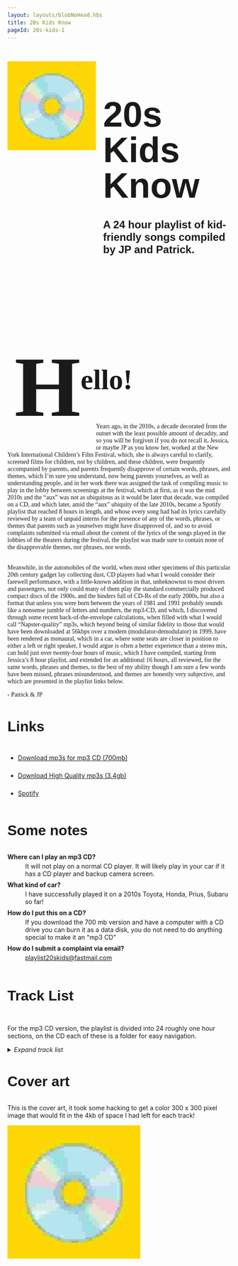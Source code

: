 ```yaml
---
layout: layouts/blobNoHead.hbs
title: 20s Kids Know
pageId: 20s-kids-1
---
```


<style>
    h1, h2, h3 {
        font-family:  'CooperHewittOTF-Bold', sans-serif;
    }

    #top-heading h1 {
        font-size: 5rem;
        line-height: 5rem;
        margin-bottom: 0.5rem;
    }

    #top-heading h2 {
        font-family: 'CooperHewittOTF-Medium', sans-serif;
        font-size: 1.5rem;
    }

    h3 {
        font-size: 2rem;
    }


    #top-heading img {
        margin-top: 2rem;
        margin-right: 1rem;
        width: 200px;
        height: 200px;
    }

    #letter #hello {
        font-size: 4rem;
        vertical-align: top; 
        padding: 1rem;
        font-family: georgia;
    }

    #letter {
        font-family: georgia;
    }

    #letter #h {
        font-size: 12rem;
        position: relative;
        top: 60px;
        
    }

    dl dt {
        font-weight: bold;
        margin: 0.5rem 0 0.25rem;
    }

    @media (max-width: 600px) {
        #top-heading {
            flex-direction: column;
        }

        #top-heading h1 {
            line-height: 5rem;
            margin-bottom: 0.25rem;
        }

        #top-heading h2 {
            margin-top: 0.25rem;
        }

        #top-heading img {
            width: 100%;
            flex-basis: 100px;
            padding: 0px 40px;
            margin: 0;
        }

        #top-heading > div {
            display: inline-block;
            text-align: center;
        }
    }
</style>

<div id="top-heading" style="display: flex;">
    <img src="/images/pages/20s-kids/c.jpg">
    <div>
        <h1>20s Kids Know</h1>
        <h2>A 24 hour playlist of kid-friendly songs compiled by JP and Patrick.</h2>
    </div>
</div>

<div id="letter">
    <h3 id="hello"><span id="h">H</span><span>ello!</span></h3>
    <div style="width: 200px; height: 50px; float: left;"></div>
    <p style="position: relative; top: -50px; margin-bottom: Calc(-50px + 1rem);">Years ago, in the 2010s, a decade decorated from the outset with the least possible amount of decadity, and so you will be forgiven if you do not recall it, Jessica, or maybe JP as you know her, worked at the New York International Children’s Film Festival, which, she is always careful to clarify, screened films for children, not by children, and these children, were frequently accompanied by parents, and parents frequently disapprove of certain words, phrases, and themes, which I’m sure you understand, now being parents yourselves, as well as understanding people, and in her work there was assigned the task of compiling music to play in the lobby between screenings at the festival, which at first, as it was the mid 2010s and the “aux” was not as ubiquitous as it would be later that decade, was compiled on a CD, and which later, amid the “aux” ubiquity of the late 2010s, became a Spotify playlist that reached 8 hours in length, and whose every song had had its lyrics carefully reviewed by a team of unpaid interns for the presence of any of the words, phrases, or themes that parents such as yourselves might have disapproved of, and so to avoid complaints submitted via email about the content of the lyrics of the songs played in the lobbies of the theaters during the festival, the playlist was made sure to contain none of the disapprovable themes, nor phrases, nor words.</p>
    <p>Meanwhile, in the automobiles of the world, when most other specimens of this particular 20th century gadget lay collecting dust, CD players had what I would consider their farewell performance, with a little-known addition in that, unbeknownst to most drivers and passengers, not only could many of them play the standard commercially produced compact discs of the 1900s, and the binders full of CD-Rs of the early 2000s, but also a format that unless you were born between the years of 1981 and 1991 probably sounds like a nonsense jumble of letters and numbers, the mp3-CD, and which, I discovered through some recent back-of-the-envelope calculations, when filled with what I would call “Napster-quality” mp3s, which beyond being of similar fidelity to those that would have been downloaded at 56kbps over a modem (modulator-demodulator) in 1999, have been rendered as monaural, which in a car, where some seats are closer in position to either a left or right speaker, I would argue is often a better experience than a stereo mix, can hold just over twenty-four hours of music, which I have compiled, starting from Jessica’s 8 hour playlist, and extended for an additional 16 hours, all reviewed, for the same words, phrases and themes, to the best of my ability though I am sure a few words have been missed, phrases misunderstood, and themes are honestly very subjective, and which are presented in the playlist links below.</p>
    <p>- Patrick & JP</p>
</div>

### Links

<ul style="line-height: 2.5rem;">
    <li><a href="https://drive.google.com/file/d/1idvBnr2tyPFlK5fr9_83A2SkDd5H8IiP/view" target="_blank">Download mp3s for mp3 CD (700mb)</a></li>
    <li><a href="https://drive.google.com/file/d/1NbnnYs_H9Yo-1jA1pIPNbdTAGYLOvo83/view" target="_blank">Download High Quality mp3s (3.4gb)</a></li>
    <li><a href="https://open.spotify.com/playlist/7MIohSL17Dv94PAefraLq5?si=07549ee88d354f59" target="_blank">Spotify</a></li>
</ul>

### Some notes

<dl>
<dt>Where can I play an mp3 CD?</dt>
<dd>It will not play on a normal CD player. It will likely play in your car if it has a CD player and backup camera screen.</dd>
<dt>What kind of car?</dt>
<dd>I have successfully played it on a 2010s Toyota, Honda, Prius, Subaru so far!</dd>
<dt>How do I put this on a CD?</dt>
<dd>If you download the 700 mb version and have a computer with a CD drive you can burn it as a data disk, you do not need to do anything special to make it an “mp3 CD”</dd>
<dt>How do I submit a complaint via email?</dt>
<dd><a href="mailto:playlist20skids@fastmail.com">playlist20skids@fastmail.com</a>
</dl>

<h3 style="display: inline-block;">Track List</h3>
<p>For the mp3 CD version, the playlist is divided into 24 roughly one hour sections, on the CD each of these is a folder for easy navigation.</p>
<details>
    <summary><em style="display: inline-block;">Expand track list</em></summary>

    <ol>
        <li>
            <h4>Let's Get Loud</h4>
            <ol>
                <li>Cheryl Lynn - Got to Be Real</li>
                <li>Pointer Sisters - Neutron Dance</li>
                <li>Queen - You’re My Best Friend</li>
                <li>Fleetwood Mac - Everywhere</li>
                <li>Billy Preston - Nothing From Nothing</li>
                <li>Joan Jett and the Blackhearts - Wooly Bully</li>
                <li>Annie - Heartbeat</li>
                <li>Kate Bush - Hounds of Love</li>
                <li>Pixies - Dig For Fire</li>
                <li>Eric B. & Rakim - Don’t Sweat the Technique</li>
                <li>Jennifer Lopez - Let’s Get Loud</li>
                <li>Bomba Estéreo - Soy Yo</li>
                <li>Sylvan Esso - Ferris Wheel</li>
                <li>Portugal. The Man - Feel It Still</li>
                <li>The Strokes - You Only Live Once</li>
                <li>Roy Orbison - You Got It</li>
                <li>Helado Negro - Best for You and Me</li>
                <li>The Replacements - Can't Hardly Wait</li>
                <li>Feist - 1 2 3 4</li>
            </ol>
        </li>
        <li>
            <h4>Never Can Tell</h4>
            <ol>
                <li>Valerie June - Shakedown</li>
                <li>T. Rex - Mambo Sun</li>
                <li>Sly & The Family Stone - Dance To The Music</li>
                <li>Sister Sledge - We Are Family</li>
                <li>Patrice Rushen - Forget Me Nots</li>
                <li>Run‐D.M.C. - King of Rock</li>
                <li>Alice Cooper - No More Mr. Nice Guy</li>
                <li>The Linda Lindas - Nothing Would Change</li>
                <li>Brian Eno - Needle In The Camel's Eye</li>
                <li>Dick Dale - Misirlou</li>
                <li>Emmylou Harris - (You Never Can Tell) C'Est La Vie</li>
                <li>Ella Fitzgerald - Come On-a My House</li>
                <li>Elvis Presley - (Marie's The Name) His Latest Flame</li>
                <li>The Supremes - I Hear A Symphony</li>
                <li>The Staple Singers - I'll Take You There</li>
                <li>The Temptations - Just My Imagination (Running Away With Me)</li>
                <li>Elis Regina & Tom Jobim - Águas de março</li>
                <li>Hermanos Gutiérrez - Low Sun</li>
            </ol>
        </li>
        <li>
            <h4>On the Moon</h4>
            <ol>
                <li>Ace Frehley - New York Groove</li>
                <li>Bonnie Raitt - Something to Talk About</li>
                <li>Rockpile - If Sugar Was As Sweet As You</li>
                <li>Blondie - Heart of Glass (7" version)</li>
                <li>The B-52's - Rock Lobster</li>
                <li>Ramones - Howling at the Moon (Sha-La-La)</li>
                <li>Alabama Shakes - Hold On</li>
                <li>Chicago - 25 or 6 to 4</li>
                <li>Arthur Russell - This Is How We Walk On The Moon</li>
                <li>Annie Lennox - Little Bird</li>
                <li>Bangles - Going Down to Liverpool</li>
                <li>Best Coast - Feeling Ok</li>
                <li>Billy Preston - Will It Go Round In Circles</li>
                <li>The Clash - Gates Of The West</li>
                <li>TV On The Radio - Caffeinated Consciousness</li>
            </ol>
        </li>
        <li>
            <h4>Want to Have Fun</h4>
            <ol>
                <li>R.E.M. - Stand</li>
                <li>Talking Heads - Thank You for Sending Me an Angel</li>
                <li>Lucy Dacus - Dancing in the Dark</li>
                <li>St. Vincent - Digital Witness</li>
                <li>Sugarcubes - Eat the Menu</li>
                <li>Kevin Rowland & Dexys Midnight Runners - Jackie Wilson Said (I'm in Heaven When You Smile)</li>
                <li>Depeche Mode - Just Can't Get Enough</li>
                <li>Blondie - One Way Or Another</li>
                <li>Iggy Pop - The Passenger</li>
                <li>They Might Be Giants - Doctor Worm</li>
                <li>Belle and Sebastian - Funny Little Frog</li>
                <li>Cyndi Lauper - Girls Just Want to Have Fun</li>
                <li>Chairlift - I Belong in Your Arms</li>
                <li>The Clash - Rudie can't fail</li>
                <li>Heart - Straight On</li>
                <li>Grace Jones - La Vie en rose</li>
            </ol>
        </li>
        <li>
            <h4>Unfettered and Alive</h4>
            <ol>
                <li>Johnny Cash - Come in Stranger</li>
                <li>The Judds - Girls Night Out</li>
                <li>Dolly Parton - Coat Of Many Colors</li>
                <li>Hank Williams - Jambalaya (On the Bayou)</li>
                <li>Gram Parsons - I Can't Dance</li>
                <li>Jorge Ben - Taj Mahal</li>
                <li>Natalia Lafourcade - Hasta la raíz</li>
                <li>Ray Charles - Hey, Good Lookin’</li>
                <li>Ringo Starr - It Don't Come Easy</li>
                <li>Sharon Jones & the Dap‐Kings - How Long Do I Have To Wait For You?</li>
                <li>Altin Gün - Yüce Dag Basinda</li>
                <li>Otis Redding - Shake</li>
                <li>Roy Orbison - Dream Baby</li>
                <li>Joni Mitchell - Free Man in Paris</li>
                <li>Laura Mvula - Green Garden</li>
                <li>Nina Simone - I Put a Spell on You</li>
                <li>Frank Sinatra and Count Basie and his Orchestra - Looking at the World Through Rose Colored Glasses</li>
                <li>Mary Chapin Carpenter - Down at the Twist and Shout</li>
                <li>Neko Case - I'm An Animal</li>
                <li>Norah Jones - Sunrise</li>
            </ol>
        </li>
        <li>
            <h4>Ma-ma-se</h4>
            <ol>
                <li>Miami Sound Machine - Conga</li>
                <li>Shakira - Estoy aquí</li>
                <li>Earth, Wind & Fire - Let's Groove</li>
                <li>Santogold - L.E.S Artistes</li>
                <li>France Gall - Ella, Elle L'a</li>
                <li>George McCrae - You Can Have It All</li>
                <li>Herbie Hancock - Watermelon Man</li>
                <li>Ibibio Sound Machine - The Talking Fish (Asem Usem Iyak)</li>
                <li>Kool & the Gang - Celebration</li>
                <li>Madonna - Lucky Star</li>
                <li>MC Hammer - U Can't Touch This</li>
                <li>Michael Jackson - Wanna Be Startin' Somethin'</li>
                <li>Sade - Paradise</li>
            </ol>
        </li>
        <li>
            <h4>Learn to Fly</h4>
            <ol>
                <li>Rostam - Wood</li>
                <li>OOIOO - Umo</li>
                <li>The Preatures - Is This How You Feel?</li>
                <li>The Cardigans - Hey! Get Out of My Way</li>
                <li>Devendra Banhart - Baby</li>
                <li>Blonde Redhead - Misery Is a Butterfly</li>
                <li>The Flaming Lips - Race for the Prize</li>
                <li>Grizzly Bear - Mourning Sound</li>
                <li>Karl Blau - Into The Nada</li>
                <li>Dear Nora - Morning Glories</li>
                <li>iji - California Window</li>
                <li>Bedouine - One of These Days</li>
                <li>Beyoncé, Tanner Adell, Brittney Spencer, Tiera Kennedy & Reyna Roberts - BLACKBIIRD</li>
                <li>Andrew Bird - Fake Palindromes</li>
                <li>Air Waves - Thunder</li>
                <li>Islands - Hallways</li>
            </ol>
        </li>
        <li>
            <h4>All Over the World</h4>
            <ol>
                <li>Horace Andy - Skylarking</li>
                <li>Hailu Mergia & The Walias Band - Yenuro Tesfa Alegne</li>
                <li>LaBelle - What Can I Do for You?</li>
                <li>Leon Bridges - Smooth Sailin'</li>
                <li>Marvin Gaye - Mercy Mercy Me (The Ecology)</li>
                <li>Bob Marley & The Wailers - Stir It Up</li>
                <li>Dionne Warwick - (There's) Always Something There To Remind Me</li>
                <li>Al Green - Let's Stay Together</li>
                <li>Carole King - Sweet Seasons</li>
                <li>Ella Fitzgerald - Too Marvelous for Words</li>
                <li>Isaac and his Orchestra - In The Mood / ??? / Take the A Train</li>
                <li>Eddie Kendricks - Date With The Rain</li>
                <li>Doris Wilson - Big Flame (Is Gonna Break My Heart In Two)</li>
                <li>Four Tops - Reach Out I'll Be There</li>
                <li>Laura Nyro and LaBelle - Monkey Time / Dancing In The Street</li>
                <li>The O'Jays - Love Train</li>
                <li>Stevie Wonder - Higher Ground</li>
                <li>Sister Nancy - Bam Bam</li>
            </ol>
        </li>
        <li>
            <h4>Under the Sea</h4>
            <ol>
                <li>The Beatles - Hello, Goodbye</li>
                <li>Billy Joel - The Longest Time</li>
                <li>Chicago - Saturday in the Park</li>
                <li>Fleetwood Mac - Don't Stop</li>
                <li>Simon & Garfunkel - A Hazy Shade of Winter</li>
                <li>Joni Mitchell - Big Yellow Taxi</li>
                <li>Marvin Gaye & Tammi Terrell - Ain't No Mountain High Enough</li>
                <li>The Beatles - Octopus's Garden</li>
                <li>Stevie Wonder - Uptight (Everything's Alright)</li>
                <li>France Gall - Poupée de cire, Poupée de son</li>
                <li>The Cars - Just What I Needed</li>
                <li>Bonnie Raitt - Me And The Boys</li>
                <li>Blondie - Hanging On The Telephone</li>
                <li>Electric Light Orchestra - Mr. Blue Sky</li>
                <li>The Beatles - Help!</li>
                <li>Aretha Franklin - Respect</li>
                <li>Nina Simone - In The Morning</li>
                <li>David Byrne & St. Vincent - Who</li>
                <li>Envelopes - Freejazz</li>
            </ol>
        </li>
        <li>
            <h4>Searching for a Real</h4>
            <ol>
                <li>Erykah Badu - Appletree</li>
                <li>Boyz II Men - Motownphilly (Remix Radio Edit)</li>
                <li>Daft Punk - Face To Face</li>
                <li>Gorillaz featuring Shaun Ryder - Dare</li>
                <li>Junior Senior - Move Your Feet</li>
                <li>Kurtis Blow - The Breaks</li>
                <li>The RAH Band - Messages from the Stars</li>
                <li>Bob Dylan - If Not For You</li>
                <li>France Gall - Il jouait du piano debout</li>
                <li>The Very Best - Kamphopo [Beautiful Girl]</li>
                <li>Stevie Wonder - Happy Birthday</li>
                <li>ESG - Dance</li>
                <li>Mary J. Blige - Real Love</li>
                <li>La rappresentante di lista - Ciao ciao</li>
            </ol>
        </li>
        <li>
            <h4>Tumbling Down</h4>
            <ol>
                <li>CeCe Peniston - Finally</li>
                <li>ABBA - Fernando</li>
                <li>Aaliyah - At Your Best (You Are Love)</li>
                <li>D'Angelo - Lady</li>
                <li>Carole King - I Feel The Earth Move</li>
                <li>Childish Gambino - Have Some Love</li>
                <li>Chaka Khan - I Feel for You</li>
                <li>Talking Heads - I Zimbra</li>
                <li>Suzanne Vega - Left Of Center</li>
                <li>T. Rex - I Love To Boogie</li>
                <li>Little Richard - Annie Is Back (Take 7)</li>
                <li>Sam Cooke - Twistin' The Night Away</li>
                <li>Yo La Tengo - Periodically Double or Triple</li>
                <li>Todd Rundgren - Bang The Drum All Day</li>
                <li>Shonen Knife - Osaka Rock City</li>
                <li>Missing Persons - Walking In L.A.</li>
            </ol>
        </li>
        <li>
            <h4>Blue Canary</h4>
            <ol>
                <li>Kate Bush - Cloudbusting</li>
                <li>Altered Images - Happy Birthday</li>
                <li>Big Star - September Gurls</li>
                <li>Dolly Mixture - Step Close Now</li>
                <li>Feist - Mushaboom</li>
                <li>Buckingham Nicks - Stephanie</li>
                <li>Jonathan Richman - Give Paris One More Chance</li>
                <li>Hurray for the Riff Raff - RHODODENDRON</li>
                <li>The Doobie Brothers - Listen to the Music</li>
                <li>Grateful Dead - I Know You Rider</li>
                <li>Jimmy Cliff - You Can Get It If You Really Want</li>
                <li>Las Cafeteras - "La Bamba Rebelde" by Las Cafeteras</li>
                <li>Os Mutantes - A Minha Menina</li>
                <li>The Beatles - Everybody's Got Something To Hide Except Me And My Monkey</li>
                <li>They Might Be Giants - Birdhouse In Your soul</li>
                <li>Raspberries - I'm a Rocker</li>
                <li>10,000 Maniacs - These Are Days</li>
            </ol>
        </li>
        <li>
            <h4>A Mountain</h4>
            <ol>
                <li>Blue Öyster Cult - Burnin' for You</li>
                <li>Heart - Never</li>
                <li>HAIM - The Wire</li>
                <li>Sylvan Esso - PARAD(w/m)E</li>
                <li>David Bowie - Let's Dance (Single Version)</li>
                <li>Thao & The Get Down Stay Down - The Feeling Kind</li>
                <li>Paul Simon - All Around the World or The Myth of Fingerprints</li>
                <li>Madonna - La Isla Bonita</li>
                <li>Mark Ronson feat. Amy Winehouse - Valerie</li>
                <li>The Supremes - You Can't Hurry Love</li>
                <li>Stevie Wonder - We Can Work It Out</li>
                <li>Aretha Franklin - I Say a Little Prayer</li>
                <li>The Beach Boys - Surfin' Safari</li>
                <li>Dionne Warwick - Blowin’ in the Wind</li>
                <li>Donovan - There Is A Mountain</li>
                <li>Buck Owens and His Buckaroos - My Heart Skips a Beat</li>
                <li>Patsy Cline - Walkin' After Midnight</li>
                <li>Antônio Carlos Jobim - Wave</li>
            </ol>
        </li>
        <li>
            <h4>Rising Sun</h4>
            <ol>
                <li>Clifford Brown & Max Roach - Take the “A” Train</li>
                <li>Cécile McLorin Salvant - I Didn't Know What Time It Was</li>
                <li>Bobby Womack - Fly Me to the Moon</li>
                <li>Chet Atkins - Gallopin' Guitar</li>
                <li>Ella Fitzgerald - Rough Ridin’</li>
                <li>Dinah Washington - September In The Rain</li>
                <li>Irma Thomas - Time Is on My Side</li>
                <li>Akiko Yano - Harusaki Kobeni</li>
                <li>Tito Puente - Cual Es La Idea (What's The Idea)</li>
                <li>Serge Gainsbourg - Le poinçonneur des Lilas</li>
                <li>Charlie Parker - Crazeology</li>
                <li>Louis Prima - Yes, We Have No Bananas</li>
                <li>Gilberto Gil - Expresso 2222</li>
                <li>Oumou Sangaré - Diaraby Nene</li>
                <li>Sade - Kiss Of Life</li>
                <li>Bob Marley & The Wailers - Three Little Birds</li>
                <li>Sly & The Family Stone - Everyday People</li>
                <li>Ibibio Sound Machine - All That You Want</li>
            </ol>
        </li>
        <li>
            <h4>Ready to Go Now</h4>
            <ol>
                <li>Aaliyah - Are You That Somebody?</li>
                <li>Mary J. Blige - Just Fine</li>
                <li>Yoko Ono With Shitake Monkey - O'Oh</li>
                <li>Digable Planets - Where I’m From</li>
                <li>Bad Bunny & Bomba Estéreo - Ojitos lindos</li>
                <li>Marina Lima - Fullgás</li>
                <li>Ramones - Sheena Is A Punk Rocker</li>
                <li>La Sera - Please Be My Third Eye</li>
                <li>Bomba Estéreo - Internacionales</li>
                <li>Kendrick Lamar - Now Or Never (Feat. Mary J. Blige)</li>
                <li>Little Dragon - Ritual Union</li>
                <li>Destiny's Child - So Good</li>
                <li>A Tribe Called Quest - Can I Kick It</li>
                <li>The Avalanches - Since I Left You</li>
                <li>The Coup - The Magic Clap</li>
                <li>Diana Ross - I'm Coming Out</li>
            </ol>
        </li>
        <li>
            <h4>Old Time</h4>
            <ol>
                <li>Billy Joel - It's Still Rock and Roll to Me</li>
                <li>Dolly Parton - 9 To 5</li>
                <li>Bob Dylan - Country Pie (take 2)</li>
                <li>Sister Rosetta Tharpe - 99 1/2 Won't Do</li>
                <li>Carl Perkins - Blue Suede Shoes</li>
                <li>Aretha Franklin - Think</li>
                <li>Booker T. & The M.G.'s - Green Onions</li>
                <li>Curtis Mayfield - Move On Up</li>
                <li>Emotions - Best Of My Love</li>
                <li>Dusty Springfield - I Only Want to Be With You</li>
                <li>George Harrison - Wah‐Wah</li>
                <li>Rufus - Walkin’ in the Sun</li>
                <li>Les Paul & Mary Ford - How High The Moon</li>
                <li>Chuck Berry - Roll Over Beethoven</li>
                <li>Bob Seger & the Silver Bullet Band - Old Time Rock & Roll</li>
                <li>Stevie Wonder - Sir Duke</li>
                <li>Dr. John - Right Place Wrong Time</li>
                <li>The Go-Go's - Our Lips Are Sealed</li>
            </ol>
        </li>
        <li>
            <h4>A Proper House</h4>
            <ol>
                <li>Broken Social Scene - 7/4 (Shoreline)</li>
                <li>Best Coast - The Only Place</li>
                <li>Belle and Sebastian - I’m a Cuckoo</li>
                <li>Christine and the Queens - Christine</li>
                <li>Dan Croll - From Nowhere</li>
                <li>Bleached - Wednesday Night Melody</li>
                <li>Yo La Tengo - You Can Have It All</li>
                <li>Lucius - The Punisher</li>
                <li>Wilco - I'm Always In Love</li>
                <li>of Montreal - Wraith Pinned to the Mist and Other Games</li>
                <li>Islands - The Weekend</li>
                <li>Sufjan Stevens - Video Game</li>
                <li>Animal Collective - My Girls</li>
                <li>The Apples In Stereo - Energy</li>
                <li>Jonathan Richman & The Modern Lovers - Vincent Van Gogh</li>
            </ol>
        </li>
        <li>
            <h4>Clap Your Hands</h4>
            <ol>
                <li>Pretenders - Message of Love</li>
                <li>Talking Heads - Road To Nowhere</li>
                <li>Steely Dan - Reelin' In The Years</li>
                <li>La Luz - Cicada</li>
                <li>Tame Impala - Feels Like We Only Go Backwards</li>
                <li>XTC - Earn Enough for Us</li>
                <li>Tacocat - I Love Seattle</li>
                <li>Laura Branigan - Gloria</li>
                <li>Diana Ross - The Boss</li>
                <li>Chic - Everybody Dance</li>
                <li>Aretha Franklin & Eurythmics - Sisters Are Doin’ It for Themselves</li>
                <li>Blondie - Denis</li>
                <li>Elton John - Crocodile Rock</li>
                <li>Altered Images - I Could Be Happy</li>
                <li>Habibi - I Got The Moves</li>
                <li>The B-52's - Roam</li>
            </ol>
        </li>
        <li>
            <h4>Favorite Song</h4>
            <ol>
                <li>Arthur Russell - Planted a Thought</li>
                <li>Andrew Bird - Roma Fade</li>
                <li>The Fiery Furnaces - Here Comes the Summer</li>
                <li>The Go-Go's - We Got the Beat</li>
                <li>Elvis Costello - Pump It Up</li>
                <li>The Go! Team - Get It Together</li>
                <li>Lamp - 最終列車は25時</li>
                <li>Belle and Sebastian - We Are the Sleepyheads</li>
                <li>The Apples In Stereo - Tidal Wave</li>
                <li>Emiliana Torrini - Jungle Drum</li>
                <li>Deerhoof - Con Sordino</li>
                <li>Erin McKeown - Slung-lo</li>
                <li>The Feelies - Fa Cé‐La</li>
                <li>Dirty Projectors - Break-Thru</li>
                <li>The Field Mice - If You Need Someone</li>
                <li>Julien Baker, Torres - Sylvia</li>
                <li>Corinne Bailey Rae - Put Your Records On</li>
                <li>Fleetwood Mac - Dreams</li>
            </ol>
        </li>
        <li>
            <h4>Feel Good</h4>
            <ol>
                <li>Pixies - La La Love You</li>
                <li>Marnie Stern - Nothing is Easy</li>
                <li>New York Dolls - Jet Boy</li>
                <li>Bleached - Next Stop</li>
                <li>Heavenly - Our Love Is Heavenly</li>
                <li>The Pretenders - Don't Get Me Wrong</li>
                <li>The Rolling Stones - Get Off of My Cloud</li>
                <li>R.E.M. - It's The End Of The World As We Know It (And I Feel Fine)</li>
                <li>Katrina and the Waves - Walking on Sunshine</li>
                <li>Rufus - You Got the Love</li>
                <li>Albert Hammond, Jr. - In Transit</li>
                <li>Fishmans - Wasurechau Hitotoki</li>
                <li>Dan Croll - Tokyo</li>
                <li>Missing Persons - Destination Unknown</li>
                <li>Pat Benatar - Anxiety (Get Nervous)</li>
            </ol>
        </li>
        <li>
            <h4>Evil Machines</h4>
            <ol>
                <li>Lenny Kravitz - Fly Away</li>
                <li>The Flaming Lips - Yoshimi Battles the Pink Robots, Pt.1</li>
                <li>Blind Melon - No Rain</li>
                <li>Woody Guthrie - Car song</li>
                <li>Daughter of Swords - Gem</li>
                <li>Dixie Chicks - Wide Open Spaces</li>
                <li>The Cranberries - Dreams</li>
                <li>The Rentals - Friends Of P.</li>
                <li>Metronomy - The Look</li>
                <li>Aaradhna - Keep My Cool</li>
                <li>Erykah Badu - Didn't Cha Know</li>
                <li>Madness - Our House</li>
                <li>KT Tunstall - Suddenly I See</li>
                <li>The New Pornographers - Mass Romantic</li>
                <li>Dolly Mixture - Remember This</li>
                <li>Joan Armatrading - Me Myself I</li>
            </ol>
        </li>
        <li>
            <h4>Better Knock</h4>
            <ol>
                <li>Ibibio Sound Machine - Give Me A Reason</li>
                <li>Michael Jackson - Man In The Mirror</li>
                <li>Amii Stewart - Knock On Wood (1979 7'' Mix)</li>
                <li>Lizzy Mercier Descloux - Fire</li>
                <li>Natalie Prass - Sisters</li>
                <li>tUnE-YaRdS - Heart Attack</li>
                <li>Edan - Fumbling Over Words That Rhyme</li>
                <li>Melody - El Baile del Gorila</li>
                <li>Eric B. & Rakim - I Know You Got Soul</li>
                <li>Calexico - Cumbia De Donde</li>
                <li>Return to Forever feat. Chick Corea - Dayride</li>
                <li>David Byrne - Don't Fence Me In</li>
                <li>Kacy Hill - Arm's Length</li>
                <li>Chicano Batman - El Jalapeño</li>
                <li>Roxy Music - Angel Eyes</li>
                <li>Billy Preston - Blackbird</li>
            </ol>
        </li>
        <li>
            <h4>Another Word</h4>
            <ol>
                <li>The Linda Lindas - Too Many Things</li>
                <li>Toots and the Maytals - Funky Kingston</li>
                <li>Os Mutantes - Panis et circenses</li>
                <li>Janis Joplin - Me And Bobby McGee</li>
                <li>Elvis Presley - All Shook Up</li>
                <li>Johnny Cash - I Walk the Line</li>
                <li>The Kinks - This Time Tomorrow</li>
                <li>Joni Mitchell - Chelsea Morning</li>
                <li>Cat Stevens - Peace Train</li>
                <li>Rhiannon Giddens - Shake Sugaree</li>
                <li>Norah Jones - Don't Know Why</li>
                <li>Bruce Springsteen - Growin' Up</li>
                <li>Thao Nguyen - Eleven</li>
                <li>Rubblebucket - Came Out of a Lady</li>
                <li>Herbert - The Movers And The Shakers</li>
                <li>Charlie Parker & Dizzy Gillespie - Leap Frog</li>
                <li>Django Reinhardt - I'll See You in My Dreams</li>
            </ol>
        </li>
        <li>
            <h4>To Your Door</h4>
            <ol>
                <li>John Lewis - Baby Bay</li>
                <li>Beyoncé - Halo</li>
                <li>Talk Talk - It's My Life</li>
                <li>Talking Heads - This Must Be the Place (Naive Melody)</li>
                <li>Tom Petty - Wildflowers</li>
                <li>Stevie Wonder - Signed, Sealed, Delivered, I'm Yours</li>
                <li>Taj Mahal - Happy Just To Be Like I Am</li>
                <li>Bill Withers - Lovely Day</li>
                <li>Stereolab - Neon Beanbag</li>
                <li>Belle and Sebastian - Legal man</li>
                <li>Nelcy Sedibe - Holotelani</li>
                <li>Dr. Dog - Heart It Races (Cover Version)</li>
                <li>Metric - Now or Never Now</li>
                <li>Madonna - Holiday</li>
                <li>Mama Cass Elliot - Make Your Own Kind Of Music</li>
                <li>Aretha Franklin - The Long and Winding Road</li>
            </ol>
        </li>

</details>

### Cover art

This is the cover art, it took some hacking to get a color 300 x 300 pixel image that would fit in the 4kb of space I had left for each track!

<img src="/images/pages/20s-kids/c.jpg" />
